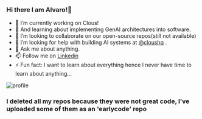 ### Hi there I am Alvaro!👋

- 🔭 I’m currently working on Clous!
- 🌱 And learning about implementing GenAI architectures into software.
- 👯 I’m looking to collaborate on our open-source repos(still not available)
- 🤔 I’m looking for help with building AI systems at [@cloushq](https://github.com/clous-software) . 
- 💬 Ask me about anything.
- 📫 Follow me on [Linkedin](https://www.linkedin.com/in/alvarovillalbaperez/)
- ⚡ Fun fact: I want to learn about everything hence I never have time to learn about anything...

![profile](https://user-images.githubusercontent.com/87529457/156182981-0a437d86-5c92-4e1d-8335-7a3b8b0162f7.gif)

### I deleted all my repos because they were not great code, I've uploaded some of them as an 'earlycode' repo
